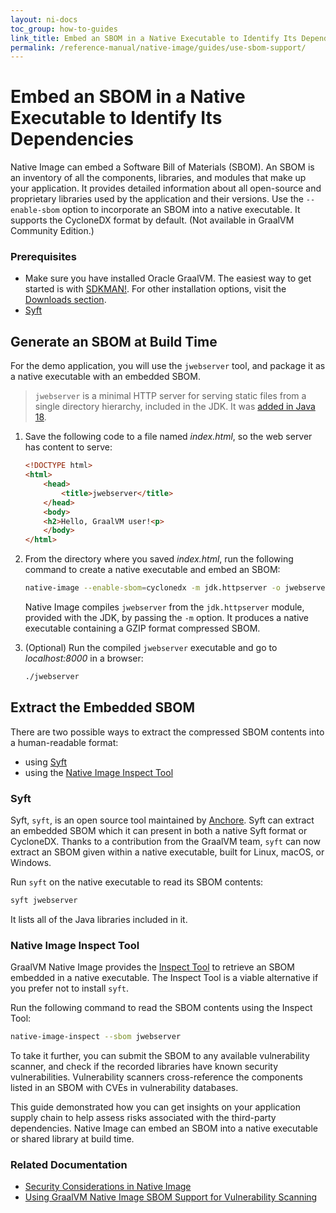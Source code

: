 ```yaml
---
layout: ni-docs
toc_group: how-to-guides
link_title: Embed an SBOM in a Native Executable to Identify Its Dependencies
permalink: /reference-manual/native-image/guides/use-sbom-support/
---
```


# Embed an SBOM in a Native Executable to Identify Its Dependencies

Native Image can embed a Software Bill of Materials (SBOM). 
An SBOM is an inventory of all the components, libraries, and modules that make up your application. 
It provides detailed information about all open-source and proprietary libraries used by the application and their versions.
Use the `--enable-sbom` option to incorporate an SBOM into a native executable.
It supports the CycloneDX format by default.
(Not available in GraalVM Community Edition.)

### Prerequisites

* Make sure you have installed Oracle GraalVM.
The easiest way to get started is with [SDKMAN!](https://sdkman.io/jdks#graal).
For other installation options, visit the [Downloads section](https://www.graalvm.org/downloads/).
* [Syft](https://github.com/anchore/syft)

## Generate an SBOM at Build Time

For the demo application, you will use the `jwebserver` tool, and package it as a native executable with an embedded SBOM.

> `jwebserver` is a minimal HTTP server for serving static files from a single directory hierarchy, included in the JDK. It was [added in Java 18](https://blogs.oracle.com/javamagazine/post/java-18-simple-web-server). 

1. Save the following code to a file named _index.html_, so the web server has content to serve:
    ```html
    <!DOCTYPE html>
    <html>
        <head>
            <title>jwebserver</title>
        </head>
        <body>
        <h2>Hello, GraalVM user!<p>
        </body>
    </html>
    ```

2. From the directory where you saved _index.html_, run the following command to create a native executable and embed an SBOM:
    ```bash
    native-image --enable-sbom=cyclonedx -m jdk.httpserver -o jwebserver
    ```
    Native Image compiles `jwebserver` from the `jdk.httpserver` module, provided with the JDK, by passing the `-m` option. 
    It produces a native executable containing a GZIP format compressed SBOM.

3. (Optional) Run the compiled `jwebserver` executable and go to _localhost:8000_ in a browser:
    ```bash
    ./jwebserver
    ```

## Extract the Embedded SBOM

There are two possible ways to extract the compressed SBOM contents into a human-readable format:
- using [Syft](https://github.com/anchore/syft)
- using the [Native Image Inspect Tool](../InspectTool.md)

### Syft

Syft, `syft`, is an open source tool maintained by [Anchore](https://anchore.com/).
Syft can extract an embedded SBOM which it can present in both a native Syft format or CycloneDX.
Thanks to a contribution from the GraalVM team, `syft` can now extract an SBOM given within a native executable, built for Linux, macOS, or Windows.

Run `syft` on the native executable to read its SBOM contents:
```bash
syft jwebserver
```
It lists all of the Java libraries included in it.

### Native Image Inspect Tool

GraalVM Native Image provides the [Inspect Tool](../InspectTool.md) to retrieve an SBOM embedded in a native executable. 
The Inspect Tool is a viable alternative if you prefer not to install `syft`.

Run the following command to read the SBOM contents using the Inspect Tool:
```bash
native-image-inspect --sbom jwebserver
```

To take it further, you can submit the SBOM to any available vulnerability scanner, and check if the recorded libraries have known security vulnerabilities. 
Vulnerability scanners cross-reference the components listed in an SBOM with CVEs in vulnerability databases.

This guide demonstrated how you can get insights on your application supply chain to help assess risks associated with the third-party dependencies.
Native Image can embed an SBOM into a native executable or shared library at build time.

### Related Documentation

* [Security Considerations in Native Image](../../../security/security-guide.md)
* [Using GraalVM Native Image SBOM Support for Vulnerability Scanning](https://medium.com/graalvm/using-graalvm-native-image-sbom-support-for-vulnerability-scanning-4211c747376)